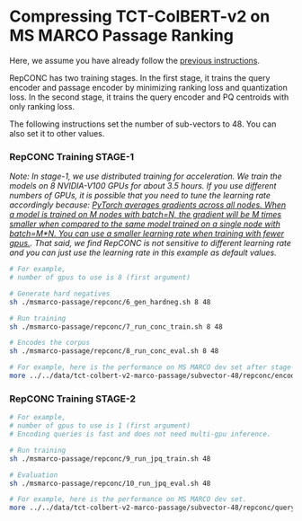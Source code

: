 # Compressing TCT-ColBERT-v2 on MS MARCO Passage Ranking

Here, we assume you have already follow the [previous instructions](..). 

RepCONC has two training stages. In the first stage, it trains the query encoder and passage encoder by minimizing ranking loss and quantization loss. In the second stage, it trains the query encoder and PQ centroids with only ranking loss. 

The following instructions set the number of sub-vectors to $48$. You can also set it to other values.

### RepCONC Training STAGE-1

*Note: In stage-1, we use distributed training for acceleration. We train the models on 8 NVIDIA-V100 GPUs for about 3.5 hours. If you use different numbers of GPUs, it is possible that you need to tune the learning rate accordingly because: [PyTorch averages gradients across all nodes. When a model is trained on M nodes with batch=N, the gradient will be M times smaller when compared to the same model trained on a single node with batch=M*N. You can use a smaller learning rate when training with fewer gpus.](https://pytorch.org/docs/master/generated/torch.nn.parallel.DistributedDataParallel.html#torch.nn.parallel.DistributedDataParallel). That said, we find RepCONC is not sensitive to different learning rate and you can just use the learning rate in this example as default values.*

```bash
# For example, 
# number of gpus to use is 8 (first argument)

# Generate hard negatives
sh ./msmarco-passage/repconc/6_gen_hardneg.sh 8 48

# Run training
sh ./msmarco-passage/repconc/7_run_conc_train.sh 8 48

# Encodes the corpus
sh ./msmarco-passage/repconc/8_run_conc_eval.sh 8 48

# For example, here is the performance on MS MARCO dev set after stage-1 training.
more ../../data/tct-colbert-v2-marco-passage/subvector-48/repconc/encoder_output/dev/metric.json 
```


### RepCONC Training STAGE-2

```bash
# For example, 
# number of gpus to use is 1 (first argument)
# Encoding queries is fast and does not need multi-gpu inference.

# Run training
sh ./msmarco-passage/repconc/9_run_jpq_train.sh 48

# Evaluation
sh ./msmarco-passage/repconc/10_run_jpq_eval.sh 48

# For example, here is the performance on MS MARCO dev set.
more ../../data/tct-colbert-v2-marco-passage/subvector-48/repconc/query_encoder_results/dev/metric.json 
```